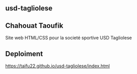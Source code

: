 ## usd-tagliolese
## Chahouat Taoufik
Site web HTML/CSS pour la societé sportive USD Tagliolese 
## Deploiment
https://taifu22.github.io/usd-tagliolese/index.html
